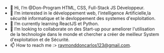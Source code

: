 - 👋 Hi, I’m @Don-Program HTML, CSS, Full-Stack JS Développeur.
- 👀 I’m interested in  le développement web, l'intelligence Artificielle,la sécurité informatique et  le devloppement des systemes  d'exploitation.
- 🌱 I’m currently learning  ReactJS et Python.
- 💞️ I’m looking to collaborate on des Start-up pour ameliorer l'utilisation de la technologie dans le monde et chercher a créer de meilleur System d'exploitation et de Sécurité.
- 📫 How to reach me  :> raymonddoncarlos123@gmail.com.

<!---
Don-Program/Don-Program is a ✨ special ✨ repository because its `README.md` (this file) appears on your GitHub profile.
You can click the Preview link to take a look at your changes.
--->
